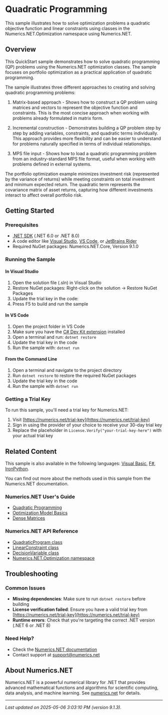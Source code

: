 # Quadratic Programming

This sample illustrates how to solve optimization problems a quadratic objective function and linear constraints using classes in the Numerics.NET.Optimization namespace using Numerics.NET.

## Overview

This QuickStart sample demonstrates how to solve quadratic programming (QP) problems using the
Numerics.NET optimization classes. The sample focuses on portfolio optimization as a practical
application of quadratic programming.

The sample illustrates three different approaches to creating and solving quadratic programming
problems:

1. Matrix-based approach - Shows how to construct a QP problem using matrices and vectors to
   represent the objective function and constraints. This is the most concise approach when working
   with problems already formulated in matrix form.

2. Incremental construction - Demonstrates building a QP problem step by step by adding variables,
   constraints, and quadratic terms individually. This approach provides more flexibility and can
   be easier to understand for problems naturally specified in terms of individual relationships.

3. MPS file input - Shows how to load a quadratic programming problem from an industry-standard
   MPS file format, useful when working with problems defined in external systems.

The portfolio optimization example minimizes investment risk (represented by the variance of
returns) while meeting constraints on total investment and minimum expected return. The quadratic
term represents the covariance matrix of asset returns, capturing how different investments
interact to affect overall portfolio risk.


## Getting Started

### Prerequisites

- [.NET SDK](https://dotnet.microsoft.com/download) (.NET 6.0 or .NET 8.0)
- A code editor like [Visual Studio](https://visualstudio.microsoft.com/), [VS Code](https://code.visualstudio.com/), or [JetBrains Rider](https://www.jetbrains.com/rider/)
- Required NuGet packages: Numerics.NET.Core, Version 9.1.0

### Running the Sample

#### In Visual Studio
1. Open the solution file (.sln) in Visual Studio
2. Restore NuGet packages: Right-click on the solution → Restore NuGet Packages
3. Update the trial key in the code:
4. Press F5 to build and run the sample

#### In VS Code

1. Open the project folder in VS Code
2. Make sure you have the [C# Dev Kit extension](https://marketplace.visualstudio.com/items?itemName=ms-dotnettools.csdevkit) installed
3. Open a terminal and run: `dotnet restore`
4. Update the trial key in the code 
5. Run the sample with: `dotnet run`

#### From the Command Line

1. Open a terminal and navigate to the project directory
2. Run `dotnet restore` to restore the required NuGet packages
3. Update the trial key in the code
4. Run the sample with `dotnet run`

### Getting a Trial Key

To run this sample, you'll need a trial key for Numerics.NET:

1. Visit [https://numerics.net/trial-key](https://numerics.net/trial-key)
2. Sign in using the provider of your choice to receive your 30-day trial key
3. Replace the placeholder in `License.Verify("your-trial-key-here")` with your actual trial key

## Related Content

This sample is also available in the following languages: 
[Visual Basic](https://github.com/NumericsDotNet/quickstart-visualbasic/tree/net462/mathematics/optimization/quadratic-programming), [F#](https://github.com/NumericsDotNet/quickstart-fsharp/tree/net462/mathematics/optimization/quadratic-programming), [IronPython](https://github.com/NumericsDotNet/quickstart-ironpython/tree/net462/mathematics/optimization/quadratic-programming).

You can find out more about the methods used in this sample from the Numerics.NET documentation.

### Numerics.NET User's Guide

- [Quadratic Programming](https://numerics.net/documentation/latest/mathematics/optimization/quadratic-programming)
- [Optimization Model Basics](https://numerics.net/documentation/latest/mathematics/optimization/optimization-model-basics)
- [Dense Matrices](https://numerics.net/documentation/latest/vector-and-matrix/matrices/dense-matrices)

### Numerics.NET API Reference

- [QuadraticProgram class](https://numerics.net/documentation/latest/reference/numerics.net.optimization.quadraticprogram)
- [LinearConstraint class](https://numerics.net/documentation/latest/reference/numerics.net.optimization.linearconstraint)
- [DecisionVariable class](https://numerics.net/documentation/latest/reference/numerics.net.optimization.decisionvariable)
- [Numerics.NET.Optimization namespace](https://numerics.net/documentation/latest/reference/numerics.net.optimization)


## Troubleshooting

### Common Issues

- **Missing dependencies**: Make sure to run `dotnet restore` before building
- **License verification failed**: Ensure you have a valid trial key from [https://numerics.net/trial-key](https://numerics.net/trial-key)
- **Runtime errors**: Check that you're targeting the correct .NET version (.NET 6 or .NET 8)

### Need Help?

- Check the [Numerics.NET documentation](https://numerics.net/documentation/)
- Contact support at [support@numerics.net](mailto:support@numerics.net?subject=QuadraticProgramming%20QuickStart%20Sample%20%28C%23%29)

## About Numerics.NET

Numerics.NET is a powerful numerical library for .NET that provides advanced mathematical 
functions and algorithms for scientific computing, data analysis, and machine learning.
See [numerics.net](https://numerics.net) for details.

---

_Last updated on 2025-05-06 3:03:10 PM (version 9.1.3)._
